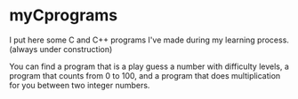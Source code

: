 # myCprograms

I put here some C and C++ programs I've made during my learning process. (always under construction)

You can find a program that is a play guess a number with difficulty levels, a program that counts from 0 to 100, and a program that does multiplication for you between two integer numbers.
